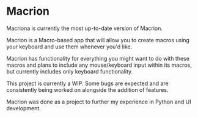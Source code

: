 # Macrion

Macriona is currently the most up-to-date version of Macrion.

Macrion is a Macro-based app that will allow you to create macros using your keyboard and use them whenever you'd like.

Macrion has functionality for everything you might want to do with these macros and plans to include any mouse/keyboard input within its macros, but currently includes only keyboard functionality.

This project is currently a WIP. Some bugs are expected and are consistently being worked on alongside the addition of features.

Macrion was done as a project to further my experience in Python and UI development.

